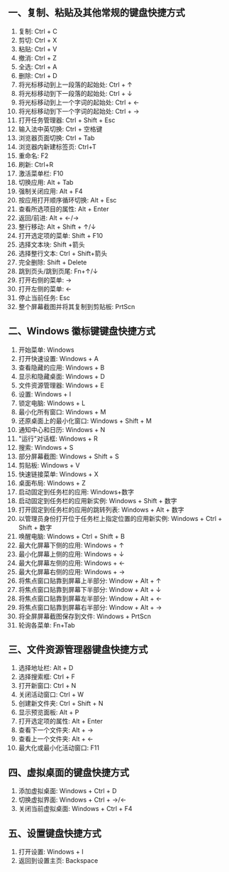 ## 一、复制、粘贴及其他常规的键盘快捷方式
1. 复制: Ctrl + C
2. 剪切: Ctrl + X
3. 粘贴: Ctrl + V
4. 撤消: Ctrl + Z
5. 全选: Ctrl + A
6. 删除: Ctrl + D
7. 将光标移动到上一段落的起始处: Ctrl + ↑
8. 将光标移动到下一段落的起始处: Ctrl + ↓
9. 将光标移动到上一个字词的起始处: Ctrl + ←
10. 将光标移动到下一个字词的起始处: Ctrl + →
11. 打开任务管理器: Ctrl + Shift + Esc
12. 输入法中英切换: Ctrl + 空格键
13. 浏览器页面切换: Ctrl + Tab
14. 浏览器内新建标签页: Ctrl+T
15. 重命名: F2
16. 刷新: Ctrl+R
17. 激活菜单栏: F10
18. 切换应用: Alt + Tab
19. 强制关闭应用: Alt + F4
20. 按应用打开顺序循环切换: Alt + Esc
21. 查看所选项目的属性: Alt + Enter
22. 返回/前进: Alt + ←/→
23. 整行移动: Alt + Shift + ↑/↓
24. 打开选定项的菜单: Shift + F10
25. 选择文本块: Shift +箭头
26. 选择整行文本: Ctrl + Shift+箭头
27. 完全删除: Shift + Delete
28. 跳到页头/跳到页尾: Fn+↑/↓
29. 打开右侧的菜单: →
30. 打开左侧的菜单: ←
31. 停止当前任务: Esc
32. 整个屏幕截图并将其复制到剪贴板: PrtScn

## 二、Windows 徽标键键盘快捷方式
1. 开始菜单: Windows
2. 打开快速设置: Windows + A
3. 查看隐藏的应用: Windows + B
4. 显示和隐藏桌面: Windows + D
5. 文件资源管理器: Windows + E
6. 设置: Windows + I
7. 锁定电脑: Windows + L
8. 最小化所有窗口: Windows + M
9. 还原桌面上的最小化窗口: Windows + Shift + M
10. 通知中心和日历: Windows + N
11. "运行"对话框: Windows + R
12. 搜索: Windows + S
13. 部分屏幕截图: Windows + Shift + S
14. 剪贴板: Windows + V
15. 快速链接菜单: Windows + X
16. 桌面布局: Windows + Z
17. 启动固定到任务栏的应用: Windows+数字
18. 启动固定到任务栏的应用新实例: Windows + Shift + 数字
19. 打开固定到任务栏的应用的跳转列表: Windows + Alt + 数字
20. 以管理员身份打开位于任务栏上指定位置的应用新实例: Windows + Ctrl + Shift + 数字
21. 唤醒电脑: Windows + Ctrl + Shift + B
22. 最大化屏幕下侧的应用: Windows + ↑
23. 最小化屏幕上侧的应用: Windows + ↓
24. 最大化屏幕左侧的应用: Windows + ←
25. 最大化屏幕右侧的应用: Windows + →
26. 将焦点窗口贴靠到屏幕上半部分: Window + Alt + ↑
27. 将焦点窗口贴靠到屏幕下半部分: Window + Alt + ↓
28. 将焦点窗口贴靠到屏幕左半部分: Window + Alt + ←
29. 将焦点窗口贴靠到屏幕右半部分: Window + Alt + →
30. 将全屏屏幕截图保存到文件: Windows + PrtScn
31. 轮询各菜单: Fn+Tab

## 三、文件资源管理器键盘快捷方式
1. 选择地址栏: Alt + D
2. 选择搜索框: Ctrl + F
3. 打开新窗口: Ctrl + N
4. 关闭活动窗口: Ctrl + W
5. 创建新文件夹: Ctrl + Shift + N
6. 显示预览面板: Alt + P
7. 打开选定项的属性: Alt + Enter
8. 查看下一个文件夹: Alt + →
9. 查看上一个文件夹: Alt + ←
10. 最大化或最小化活动窗口: F11

## 四、虚拟桌面的键盘快捷方式
1. 添加虚拟桌面: Windows + Ctrl + D
2. 切换虚拟界面: Windows + Ctrl + →/←
3. 关闭当前虚拟桌面: Windows + Ctrl + F4

## 五、设置键盘快捷方式
1. 打开设置: Windows + I
2. 返回到设置主页: Backspace